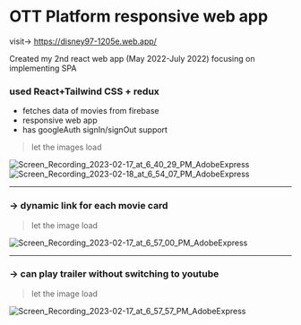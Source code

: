 # OTT Platform responsive web app

visit-> https://disney97-1205e.web.app/

Created my 2nd react web app (May 2022-July 2022) focusing on implementing SPA

### used React+Tailwind CSS + redux

- fetches data of movies from firebase
- responsive web app
- has googleAuth signIn/signOut support

> let the images load

![Screen_Recording_2023-02-17_at_6_40_29_PM_AdobeExpress](https://user-images.githubusercontent.com/49271386/219663825-d0e14775-aae7-4c17-8e09-ec262f4824e5.gif) ![Screen_Recording_2023-02-18_at_6_54_07_PM_AdobeExpress](https://user-images.githubusercontent.com/49271386/219868445-44742fd5-2416-4d49-baf3-50c23735d739.gif)






-----------------------------------------------------------------------------------------------------------------------------------------------------------

### →  dynamic link for each movie card

> let the image load

![Screen_Recording_2023-02-17_at_6_57_00_PM_AdobeExpress](https://user-images.githubusercontent.com/49271386/219666550-8b3d2d23-89b3-4785-8f12-a6c13096c00f.gif)

-----------------------------------------------------------------------------------------------------------------------------------------------------------

### →  can play trailer without switching to youtube

> let the image load

![Screen_Recording_2023-02-17_at_6_57_57_PM_AdobeExpress](https://user-images.githubusercontent.com/49271386/219666585-3fc584a2-063c-4af3-92db-31c9e1999efe.gif)




